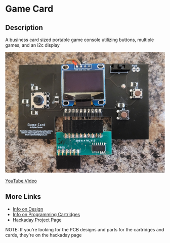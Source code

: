 # Game Card

## Description

A business card sized portable game console utilizing buttons, multiple games, and an i2c display

![Game Card Final Image](/docs/img/game-card-final.jpg)

[YouTube Video](https://www.youtube.com/watch?v=qE-Pg2zxOUw)

## More Links
 - [Info on Design](/docs/DESIGN.md)
 - [Info on Programming Cartridges](/docs/PROGRAMMING.md)
 - [Hackaday Project Page](https://hackaday.io/project/178686-game-card)

NOTE: If you're looking for the PCB designs and parts for the cartridges and cards, they're on the hackaday page
